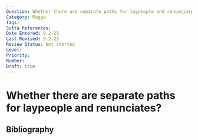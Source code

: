 ```yaml
---
Question: Whether there are separate paths for laypeople and renunciates?
Category: Magga
Tags: 
Sutta References: 
Date Entered: 9-2-25
Last Revised: 9-2-25
Review Status: Not started
Level: 
Priority: 
Number: 
Draft: true
---
```


# Whether there are separate paths for laypeople and renunciates?

## Bibliography

<!-- 

Notes:



 -->